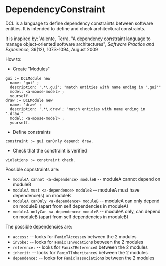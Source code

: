 # DependencyConstraint
DCL is a language to define dependency constraints between software entities.
It is intended to define and check architectural constraints.

It is inspired by: Valente, Terra, "A dependency constraint language to manage object-oriented software architectures", *Software Practice and Experience,* 39(12), 1073-1094, August 2009

How to:
- Create "Modules"
```Smalltalk
gui := DCLModule new
  name: 'gui' ;
  description: '.*\.gui'; "match entities with name ending in '.gui'"
  model: <a-moose-model> ;
  yourself.
draw := DCLModule new
  name: 'draw' ;
  description: '.*\.draw'; "match entities with name ending in '.draw'"
  model: <a-moose-model> ;
  yourself.
```
- Define constraints
```Smalltalk
constraint := gui canOnly depend: draw.
```
- Check that the constraint is verified
```Smalltalk
violations := constraint check.
```

Possible copnstraints are:
- `moduleA cannot <a-dependence> moduleB` -- moduleA cannot depend on moduleB
- `moduleA must <a-dependence> moduleB` -- moduleA must have dependence(s) on moduleB
- `moduleA canOnly <a-dependence> moduleB` -- moduleA can only depend on moduleB (apart from self dependencies in moduleA)
- `moduleA onlyCan <a-dependence> moduleB` -- moduleA only, can depend on moduleB (apart from self dependencies in moduleB)

The possible dependencies are:
- `access:` -- looks for `FamixTAccesse`s between the 2 modules
- `invoke:` -- looks for `FamixTInvocation`s between the 2 modules
- `reference:` -- looks for `FamixTReference`s between the 2 modules
- `inherit:` -- looks for `FamixTInheritance`s between the 2 modules
- `dependence:` -- looks for `FamixTassociation`s between the 2 modules